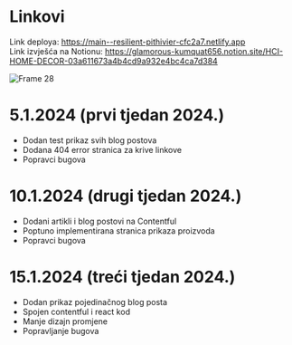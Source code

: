 # Linkovi
Link deploya: https://main--resilient-pithivier-cfc2a7.netlify.app  
Link izvješća na Notionu: https://glamorous-kumquat656.notion.site/HCI-HOME-DECOR-03a611673a4b4cd9a932e4bc4ca7d384

![Frame 28](https://github.com/LazaCoder/HCIprojekt/assets/134958421/3603581a-abfb-4a90-a948-03dfe5f82aaa)

# 5.1.2024 (prvi tjedan 2024.)
* Dodan test prikaz svih blog postova
* Dodana 404 error stranica za krive linkove
* Popravci bugova

# 10.1.2024 (drugi tjedan 2024.)
* Dodani artikli i blog postovi na Contentful
* Poptuno implementirana stranica prikaza proizvoda
* Popravci bugova

# 15.1.2024 (treći tjedan 2024.)
* Dodan prikaz pojedinačnog blog posta
* Spojen contentful i react kod
* Manje dizajn promjene
* Popravljanje bugova
